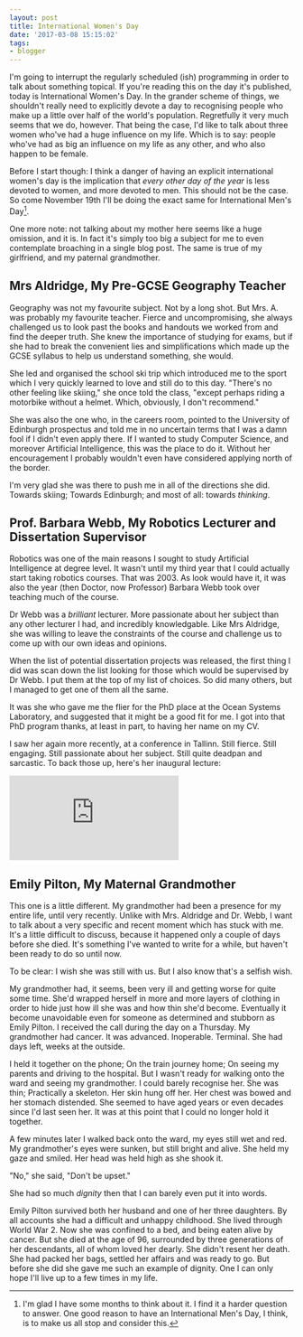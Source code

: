 ```yaml
---
layout: post
title: International Women's Day
date: '2017-03-08 15:15:02'
tags:
- blogger
---
```


I'm going to interrupt the regularly scheduled (ish) programming in order to talk about something topical. If you're reading this on the day it's published, today is International Women's Day. In the grander scheme of things, we shouldn't really need to explicitly devote a day to recognising people who make up a little over half of the world's population. Regretfully it very much seems that we do, however. That being the case, I'd like to talk about three women who've had a huge influence on my life. Which is to say: people who've had as big an influence on my life as any other, and who also happen to be female.

Before I start though: I think a danger of having an explicit international women's day is the implication that *every other day of the year* is less devoted to women, and more devoted to men. This should not be the case. So come November 19th I'll be doing the exact same for International Men's Day[^1].

One more note: not talking about my mother here seems like a huge omission, and it is. In fact it's simply too big a subject for me to even contemplate broaching in a single blog post. The same is true of my girlfriend, and my paternal grandmother. 


## Mrs Aldridge, My Pre-GCSE Geography Teacher

Geography was not my favourite subject. Not by a long shot. But Mrs. A. was probably my favourite teacher. Fierce and uncompromising, she always challenged us to look past the books and handouts we worked from and find the deeper truth. She knew the importance of studying for exams, but if she had to break the convenient lies and simplifications which made up the GCSE syllabus to help us understand something, she would.

She led and organised the school ski trip which introduced me to the sport which I very quickly learned to love and still do to this day. "There's no other feeling like skiing," she once told the class, "except perhaps riding a motorbike without a helmet. Which, obviously, I don't recommend."

She was also the one who, in the careers room, pointed to the University of Edinburgh prospectus and told me in no uncertain terms that I was a damn fool if I didn't even apply there. If I wanted to study Computer Science, and moreover Artificial Intelligence, this was the place to do it. Without her encouragement I probably wouldn't even have considered applying north of the border.

I'm very glad she was there to push me in all of the directions she did. Towards skiing; Towards Edinburgh; and most of all: towards *thinking*.


## Prof. Barbara Webb, My Robotics Lecturer and Dissertation Supervisor

Robotics was one of the main reasons I sought to study Artificial Intelligence at degree level. It wasn't until my third year that I could actually start taking robotics courses. That was 2003. As look would have it, it was also the year (then Doctor, now Professor) Barbara Webb took over teaching much of the course.

Dr Webb was a *brilliant* lecturer. More passionate about her subject than any other lecturer I had, and incredibly knowledgable. Like Mrs Aldridge, she was willing to leave the constraints of the course and challenge us to come up with our own ideas and opinions.

When the list of potential dissertation projects was released, the first thing I did was scan down the list looking for those which would be supervised by Dr Webb. I put them at the top of my list of choices. So did many others, but I managed to get one of them all the same.

It was she who gave me the flier for the PhD place at the Ocean Systems Laboratory, and suggested that it might be a good fit for me. I got into that PhD program thanks, at least in part, to having her name on my CV.

I saw her again more recently, at a conference in Tallinn. Still fierce. Still engaging. Still passionate about her subject. Still quite deadpan and sarcastic. To back those up, here's her inaugural lecture:

<div class="videoWrapper">
	<iframe src="https://www.youtube.com/embed/aMeKvWU1CnQ" frameborder="0" allowfullscreen></iframe>
</div>

## Emily Pilton, My Maternal Grandmother

This one is a little different. My grandmother had been a presence for my entire life, until very recently. Unlike with Mrs. Aldridge and Dr. Webb, I want to talk about a very specific  and recent moment which has stuck with me. It's a little difficult to discuss, because it happened only a couple of days before she died. It's something I've wanted to write for a while, but haven't been ready to do so until now.

To be clear: I wish she was still with us. But I also know that's a selfish wish.

My grandmother had, it seems, been very ill and getting worse for quite some time. She'd wrapped herself in more and more layers of clothing in order to hide just how ill she was and how thin she'd become. Eventually it become unavoidable even for someone as determined and stubborn as Emily Pilton. I received the call during the day on a Thursday. My grandmother had cancer. It was advanced. Inoperable. Terminal. She had days left, weeks at the outside.

I held it together on the phone; On the train journey home; On seeing my parents and driving to the hospital. But I wasn't ready for walking onto the ward and seeing my grandmother. I could barely recognise her. She was thin; Practically a skeleton. Her skin hung off her. Her chest was bowed and her stomach distended. She seemed to have aged years or even decades since I'd last seen her. It was at this point that I could no longer hold it together.

A few minutes later I walked back onto the ward, my eyes still wet and red. My grandmother's eyes were sunken, but still bright and alive. She held my gaze and smiled. Her head was held high as she shook it.

"No," she said, "Don't be upset."

She had so much *dignity* then that I can barely even put it into words.

Emily Pilton survived both her husband and one of her three daughters. By all accounts she had a difficult and unhappy childhood. She lived through World War 2. Now she was confined to a bed, and being eaten alive by cancer. But she died at the age of 96, surrounded by three generations of her descendants, all of whom loved her dearly. She didn't resent her death. She had packed her bags, settled her affairs and was ready to go. But before she did she gave me such an example of dignity. One I can only hope I'll live up to a few times in my life.



[^1]: I'm glad I have some months to think about it. I find it a harder question to answer. One good reason to have an International Men's Day, I think, is to make us all stop and consider this.